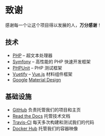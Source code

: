 # 致谢

感谢每一个让这个项目得以发展的人，**万分感谢**！

## 技术 ##
* [PHP](http://www.php.net/) – 超文本处理器
* [Symfony](https://symfony.com/) – 高性能的 PHP 快速开发框架
* [PHPUnit](https://phpunit.de/) – PHP 测试框架
* [Vuetify](https://vuetifyjs.com/en/) – [Vue.js](https://vuejs.org/) 材料组件框架
* [Google](https://developers.google.com/) [Material Design](https://material.io/)

## 基础设施 ##

* [GitHub](https://pages.github.com/) 负责托管我们的项目和主页
* [Read the Docs](https://readthedocs.org/) 托管技术文档
* [Travis-CI](https://travis-ci.org/symlex/symlex) 每天多次构建和测试我们的代码
* [Docker Hub](https://hub.docker.com/r/symlex/symlex/) 托管我们的容器映像
